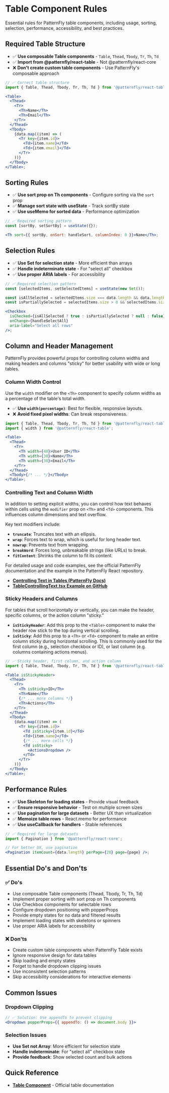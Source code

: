 # Table Component Rules

Essential rules for PatternFly table components, including usage, sorting, selection, performance, accessibility, and best practices.

## Required Table Structure

- ✅ **Use composable Table components** - `Table`, `Thead`, `Tbody`, `Tr`, `Th`, `Td`
- ✅ **Import from @patternfly/react-table** - Not @patternfly/react-core
- ❌ **Don't create custom table components** - Use PatternFly's composable approach

```jsx
// ✅ Correct table structure
import { Table, Thead, Tbody, Tr, Th, Td } from '@patternfly/react-table';

<Table>
  <Thead>
    <Tr>
      <Th>Name</Th>
      <Th>Email</Th>
    </Tr>
  </Thead>
  <Tbody>
    {data.map((item) => (
      <Tr key={item.id}>
        <Td>{item.name}</Td>
        <Td>{item.email}</Td>
      </Tr>
    ))}
  </Tbody>
</Table>;
```

## Sorting Rules

- ✅ **Use sort prop on Th components** - Configure sorting via the `sort` prop
- ✅ **Manage sort state with useState** - Track sortBy state
- ✅ **Use useMemo for sorted data** - Performance optimization

```jsx
// ✅ Required sorting pattern
const [sortBy, setSortBy] = useState({});

<Th sort={{ sortBy, onSort: handleSort, columnIndex: 0 }}>Name</Th>;
```

## Selection Rules

- ✅ **Use Set for selection state** - More efficient than arrays
- ✅ **Handle indeterminate state** - For "select all" checkbox
- ✅ **Use proper ARIA labels** - For accessibility

```jsx
// ✅ Required selection pattern
const [selectedItems, setSelectedItems] = useState(new Set());

const isAllSelected = selectedItems.size === data.length && data.length > 0;
const isPartiallySelected = selectedItems.size > 0 && selectedItems.size < data.length;

<Checkbox
  isChecked={isAllSelected ? true : isPartiallySelected ? null : false}
  onChange={handleSelectAll}
  aria-label="Select all rows"
/>;
```

## Column and Header Management

PatternFly provides powerful props for controlling column widths and making headers and columns "sticky" for better usability with wide or long tables.

### Column Width Control

Use the `width` modifier on the `<Th>` component to specify column widths as a percentage of the table's total width.

- ✅ **Use `width(percentage)`**: Best for flexible, responsive layouts.
- ❌ **Avoid fixed pixel widths**: Can break responsiveness.

```jsx
import { Table, Thead, Tbody, Tr, Th, Td } from '@patternfly/react-table';
import { width } from '@patternfly/react-table';

<Table>
  <Thead>
    <Tr>
      <Th width={40}>User ID</Th>
      <Th width={30}>Name</Th>
      <Th width={30}>Email</Th>
    </Tr>
  </Thead>
  <Tbody>{/* ... */}</Tbody>
</Table>;
```

### Controlling Text and Column Width

In addition to setting explicit widths, you can control how text behaves within cells using the `modifier` prop on `<Th>` and `<Td>` components. This influences column dimensions and text overflow.

Key text modifiers include:

- **`truncate`**: Truncates text with an ellipsis.
- **`wrap`**: Forces text to wrap, which is useful for long header text.
- **`nowrap`**: Prevents text from wrapping.
- **`breakWord`**: Forces long, unbreakable strings (like URLs) to break.
- **`fitContent`**: Shrinks the column to fit its content.

For detailed usage and code examples, see the official PatternFly documentation and the example in the PatternFly React repository.

- [**Controlling Text in Tables (PatternFly Docs)**](https://www.patternfly.org/components/table/controlling-text)
- [**TableControllingText.tsx Example on GitHub**](https://github.com/patternfly/patternfly-react/blob/main/packages/react-table/src/components/Table/examples/TableControllingText.tsx)

### Sticky Headers and Columns

For tables that scroll horizontally or vertically, you can make the header, specific columns, or the action column "sticky."

- **`isStickyHeader`**: Add this prop to the `<Table>` component to make the header row stick to the top during vertical scrolling.
- **`isSticky`**: Add this prop to a `<Th>` or `<Td>` component to make an entire column sticky during horizontal scrolling. This is commonly used for the first column (e.g., selection checkbox or ID), or last column (e.g. columns containing actions menus).

```jsx
// ✅ Sticky header, first column, and action column
import { Table, Thead, Tbody, Tr, Th, Td } from '@patternfly/react-table';

<Table isStickyHeader>
  <Thead>
    <Tr>
      <Th isSticky>ID</Th>
      <Th>Name</Th>
      {/* ... more columns */}
      <Th>Actions</Th>
    </Tr>
  </Thead>
  <Tbody>
    {data.map((item) => (
      <Tr key={item.id}>
        <Td isSticky>{item.id}</Td>
        <Td>{item.name}</Td>
        {/* ... more cells */}
        <Td isSticky>
          <ActionsDropdown />
        </Td>
      </Tr>
    ))}
  </Tbody>
</Table>;
```

## Performance Rules

- ✅ **Use Skeleton for loading states** - Provide visual feedback
- ✅ **Ensure responsive behavior** - Test on multiple screen sizes
- ✅ **Use pagination for large datasets** - Better UX than virtualization
- ✅ **Memoize table rows** - React.memo for performance
- ✅ **Use useCallback for handlers** - Stable references

```jsx
// ✅ Required for large datasets
import { Pagination } from '@patternfly/react-core';

// For better UX, use pagination
<Pagination itemCount={data.length} perPage={20} page={page} />;
```

## Essential Do's and Don'ts

### ✅ Do's

- Use composable Table components (Thead, Tbody, Tr, Th, Td)
- Implement proper sorting with sort prop on Th components
- Use Checkbox components for selectable rows
- Configure dropdown positioning with popperProps
- Provide empty states for no data and filtered results
- Implement loading states with skeletons or spinners
- Use proper ARIA labels for accessibility

### ❌ Don'ts

- Create custom table components when PatternFly Table exists
- Ignore responsive design for data tables
- Skip loading and empty states
- Forget to handle dropdown clipping issues
- Use inconsistent selection patterns
- Skip accessibility considerations for interactive elements

## Common Issues

### Dropdown Clipping

```jsx
// ✅ Solution: Use appendTo to prevent clipping
<Dropdown popperProps={{ appendTo: () => document.body }}>
```

### Selection Issues

- **Use Set not Array**: More efficient for selection state
- **Handle indeterminate**: For "select all" checkbox state
- **Provide feedback**: Show selected count and bulk actions

## Quick Reference

- **[Table Component](https://www.patternfly.org/components/table)** - Official table documentation
